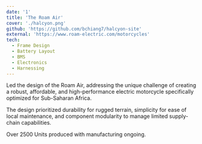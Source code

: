 ```yaml
---
date: '1'
title: 'The Roam Air'
cover: './halcyon.png'
github: 'https://github.com/bchiang7/halcyon-site'
external: 'https://www.roam-electric.com/motorcycles'
tech:
  - Frame Design
  - Battery Layout
  - BMS
  - Electronics
  - Harnessing
---
```


Led the design of the Roam Air, addressing the unique challenge of creating a robust, affordable, and high-performance electric motorcycle specifically optimized for Sub-Saharan Africa.

The design prioritized durability for rugged terrain, simplicity for ease of local maintenance, and component modularity to manage limited supply-chain capabilities.

Over 2500 Units produced with manufacturing ongoing.
